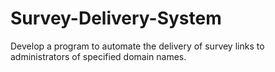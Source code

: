 # Survey-Delivery-System
Develop a program to automate the delivery of survey links to administrators of specified domain names.

